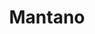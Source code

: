 ---
title: Mantano
member_url: https://mantano.com
geographies: ["worldwide", "France"]
based: ["France"]
ig: [""] 
services: ["service available"] 
tags: [""]
categories: ["Technology providers"]
summary: "the company behind the Bookari mobile reading application."
press:
active: true
layout: members
showReadTime: false
showDate: false
permalink: ""
date: 
featureImage: "https://r9y8m3r7.rocketcdn.me/wp-content/uploads/2021/05/logo-mantano-v3._contour_vectorise_ras.svg"
--- 